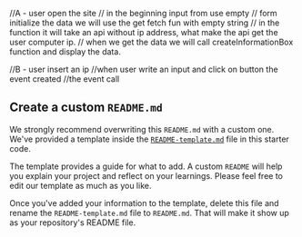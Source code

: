 //A - user open the site
// in the beginning input from use empty
// form initialize the data we will use the get fetch fun with empty string 
// in the function it will take an api without ip address, what make the api get the user computer ip.
// when we get the data we will call createInformationBox function and display the data.

//B - user insert an ip
//when user write an input and click on button the event created
//the event call 





## Create a custom `README.md`

We strongly recommend overwriting this `README.md` with a custom one. We've provided a template inside the [`README-template.md`](./README-template.md) file in this starter code.

The template provides a guide for what to add. A custom `README` will help you explain your project and reflect on your learnings. Please feel free to edit our template as much as you like.

Once you've added your information to the template, delete this file and rename the `README-template.md` file to `README.md`. That will make it show up as your repository's README file.

